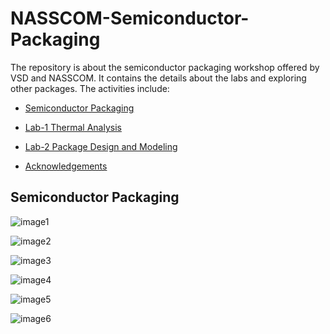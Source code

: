 # NASSCOM-Semiconductor-Packaging
The repository is about the semiconductor packaging workshop offered by VSD and NASSCOM.
It contains the details about the labs and exploring other packages.
The activities include:
<div class="toc">
  <ul>
    <li><a href="#header-1">Semiconductor Packaging</a></li>
  </ul>
</div>  

<div class="toc">
  <ul>
    <li><a href="#header-2">Lab-1 Thermal Analysis</a></li>
  </ul>
</div>  

<div class="toc">
  <ul>
    <li><a href="#header-3">Lab-2 Package Design and Modeling</a></li>
  </ul>
</div>  

<div class="toc">
  <ul>
    <li><a href="#header-6">Acknowledgements</a></li>
  </ul>
</div>  


## <h2 id="header-1">Semiconductor Packaging</h2>

![image1](https://github.com/user-attachments/assets/7e5e9292-ca7c-408b-bb15-689e49ecf89f)

![image2](https://github.com/user-attachments/assets/cbe4ecca-76da-4edf-ba62-a27939809a12)

![image3](https://github.com/user-attachments/assets/ccf83158-bd49-4e6c-9516-6e2d921155bb)

![image4](https://github.com/user-attachments/assets/53b01a0d-780e-4d3a-ac7d-aad4da460c04)

![image5](https://github.com/user-attachments/assets/ee8bdb43-80c6-4162-9e63-861bf12503fd)

![image6](https://github.com/user-attachments/assets/ce4be847-d1be-4866-8336-a77c43e33bdb)


